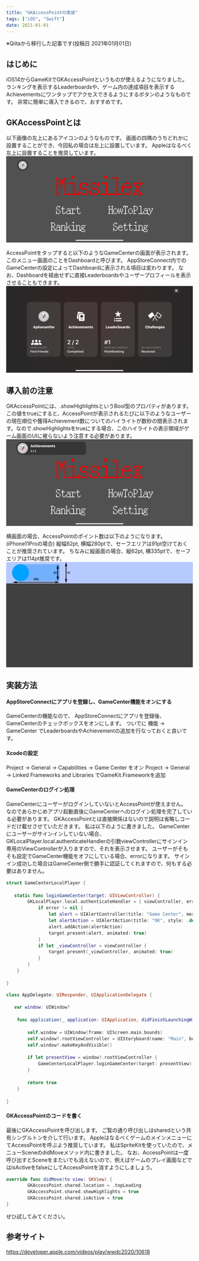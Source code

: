 ```yaml
---
title: "GKAccessPointの実装"
tags: ["iOS", "Swift"]
date: 2021-01-01
---
```


※Qiitaから移行した記事です(投稿日 2021年01月01日)

## はじめに

iOS14からGameKitでGKAccessPointというものが使えるようになりました。
ランキングを表示するLeaderboardsや、ゲーム内の達成項目を表示するAchievementsにワンタップでアクセスできるようにするボタンのようなものです。
非常に簡単に導入できるので、おすすめです。

## GKAccessPointとは

以下画像の左上にあるアイコンのようなものです。
画面の四隅のうちどれかに設置することができ、今回私の場合は左上に設置しています。
Appleはなるべく左上に設置することを推奨しています。
![ゲームアプリのホーム画面](../../assets/tech-blog/2021-01-01/2021-01-01-01.png)

AccessPointをタップすると以下のようなGameCenterの画面が表示されます。
このメニュー画面のことをDashboardと呼びます。
AppStoreConnect内でのGameCenterの設定によってDashboardに表示される項目は変わります。
なお、Dashboardを経由せずに直接Leaderboardsやユーザープロフィールを表示させることもできます。
![GameCenterのDashboard](../../assets/tech-blog/2021-01-01/2021-01-01-02.png)

## 導入前の注意

GKAccessPointには、.showHighlightsというBool型のプロパティがあります。
この値をtrueにすると、AccessPointが表示されるたびに以下のようなユーザーの現在順位や獲得Achievement数についてのハイライトが数秒の間表示されます。なので.showHighlightsをtrueにする場合、このハイライトの表示領域がゲーム画面のUIに被らないよう注意する必要があります。
![AccessPointが表示されたゲームアプリのホーム画面](../../assets/tech-blog/2021-01-01/2021-01-01-03.jpg)

横画面の場合、AccessPointのポイント数は以下のようになります。(iPhone11Proの場合)
縦幅62pt, 横幅280ptで、セーフエリアは91pt空けておくことが推奨されています。
ちなみに縦画面の場合、縦62pt, 横335ptで、セーフエリアは114pt推奨です。
![AccessPointの表示位置](../../assets/tech-blog/2021-01-01/2021-01-01-04.png)

## 実装方法

#### AppStoreConnectにアプリを登録し、GameCenter機能をオンにする

GameCenterの機能なので、
AppStoreConnectにアプリを登録後、GameCenterのチェックボックスをオンにします。
ついでに 機能 -> GameCenter
でLeaderboardsやAchievementの追加を行なっておくと良いです。

#### Xcodeの設定

Project -> General -> Capabilities -> Game Center をオン Project -> General ->
Linked Frameworks and Libraries でGameKit.Frameworkを追加

#### GameCenterのログイン処理

GameCenterにユーザーがログインしていないとAccessPointが使えません。
なのであらかじめアプリ起動直後にGameCenterへのログイン処理を完了している必要があります。
GKAccessPointとは直接関係はないので説明は省略しコードだけ載せさせていただきます。
私は以下のように書きました。 GameCenterにユーザーがサインインしていない場合、
GKLocalPlayer.local.authenticateHandlerの引数viewControllerにサインイン専用のViewControllerが入りますので、それを表示させます。
ユーザーがそもそも設定でGameCenter機能をオフにしている場合、errorになります。
サインイン成功した場合はGameCenter側で勝手に認証してくれますので、何もする必要はありません。

```swift:GameCenterLocalPlayer.swift
struct GameCenterLocalPlayer {

   static func loginGameCenter(target: UIViewController) {
        GKLocalPlayer.local.authenticateHandler = { viewController, error in
            if error != nil {
                let alert = UIAlertController(title: "Game Center", message: "To join the ranking,\nPlease sign in to GameCenter.", preferredStyle: .alert)
                let alertAction = UIAlertAction(title: "OK", style: .default, handler: nil)
                alert.addAction(alertAction)
                target.present(alert, animated: true)
            }
            if let _viewController = viewController {
                target.present(_viewController, animated: true)
            }
        }
    }

}
```

```swift:AppDelegate.swift
class AppDelegate: UIResponder, UIApplicationDelegate {

   var window: UIWindow?

    func application(_ application: UIApplication, didFinishLaunchingWithOptions launchOptions: [UIApplication.LaunchOptionsKey: Any]?) -> Bool {

        self.window = UIWindow(frame: UIScreen.main.bounds)
        self.window?.rootViewController = UIStoryboard(name: "Main", bundle: nil).instantiateInitialViewController()
        self.window?.makeKeyAndVisible()

        if let presentView = window?.rootViewController {
            GameCenterLocalPlayer.loginGameCenter(target: presentView)
        }

        return true
    }

}
```

#### GKAccessPointのコードを書く

最後にGKAccessPointを呼び出します。
ご覧の通り呼び出しはsharedという共有シングルトンを介して行います。
AppleはなるべくゲームのメインメニューにてAccessPointを呼ぶよう推奨しています。
私はSpriteKitを使っていたので、メニューSceneのdidMoveメソッド内に書きました。
なお、AccessPointは一度呼び出すとSceneをまたいでも消えないので、例えばゲームのプレイ画面などではisActiveをfalseにしてAccessPointを消すようにしましょう。

```swift:HogehogeScene.swift
override func didMove(to view: SKView) {
        GKAccessPoint.shared.location = .topLeading
        GKAccessPoint.shared.showHighlights = true
        GKAccessPoint.shared.isActive = true
}
```

ぜひ試してみてください。

## 参考サイト

https://developer.apple.com/videos/play/wwdc2020/10618
